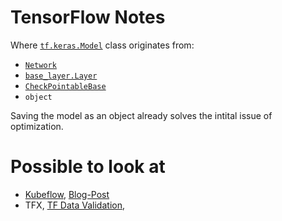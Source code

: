 # TensorFlow Notes

Where [`tf.keras.Model`](https://github.com/tensorflow/tensorflow/blob/a6d8ffae097d0132989ae4688d224121ec6d8f35/tensorflow/python/keras/engine/training.py#L56) class originates from:
 - [`Network`](https://github.com/tensorflow/tensorflow/blob/a6d8ffae097d0132989ae4688d224121ec6d8f35/tensorflow/python/keras/engine/network.py#L67)
 - [`base_layer.Layer`](https://github.com/tensorflow/tensorflow/blob/a6d8ffae097d0132989ae4688d224121ec6d8f35/tensorflow/python/keras/engine/base_layer.py#L71)
 - [`CheckPointableBase`](https://github.com/tensorflow/tensorflow/blob/a6d8ffae097d0132989ae4688d224121ec6d8f35/tensorflow/python/training/checkpointable/base.py#L482)
- `object`

Saving the model as an object already solves the intital issue of optimization.


# Possible to look at

- [Kubeflow](https://www.kubeflow.org/), [Blog-Post](https://opensource.com/article/18/12/introduction-kubeflow)
- TFX, [TF Data Validation](https://github.com/tensorflow/data-validation), 